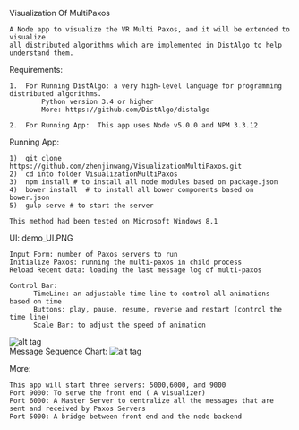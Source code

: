 Visualization Of MultiPaxos

    A Node app to visualize the VR Multi Paxos, and it will be extended to visualize
    all distributed algorithms which are implemented in DistAlgo to help understand them.

Requirements:

    1.  For Running DistAlgo: a very high-level language for programming distributed algorithms.
            Python version 3.4 or higher
            More: https://github.com/DistAlgo/distalgo

    2.  For Running App:  This app uses Node v5.0.0 and NPM 3.3.12

Running App:

    1)  git clone https://github.com/zhenjinwang/VisualizationMultiPaxos.git
    2)  cd into folder VisualizationMultiPaxos
    3)  npm install # to install all node modules based on package.json
    4)  bower install  # to install all bower components based on bower.json
    5)  gulp serve # to start the server

    This method had been tested on Microsoft Windows 8.1

UI: demo_UI.PNG

    Input Form: number of Paxos servers to run
    Initialize Paxos: running the multi-paxos in child process
    Reload Recent data: loading the last message log of multi-paxos

    Control Bar:
          TimeLine: an adjustable time line to control all animations based on time
          Buttons: play, pause, resume, reverse and restart (control the time line)
          Scale Bar: to adjust the speed of animation

  ![alt tag](https://github.com/zhenjinwang/VisualizationMultiPaxos/blob/master/demo_UI.PNG)  
Message Sequence Chart:
  ![alt tag](https://github.com/zhenjinwang/VisualizationMultiPaxos/blob/master/history_sequence_chart.PNG) 


More:

    This app will start three servers: 5000,6000, and 9000
    Port 9000: To serve the front end ( A visualizer)
    Port 6000: A Master Server to centralize all the messages that are sent and received by Paxos Servers
    Port 5000: A bridge between front end and the node backend

